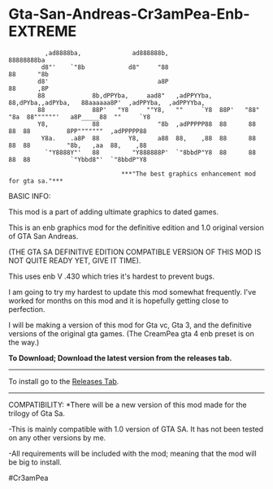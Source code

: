 # Gta-San-Andreas-Cr3amPea-Enb-EXTREME
 
              ,ad8888ba,              ad888888b,                                  88888888ba                            
             d8"'    `"8b            d8"     "88                                  88      "8b                           
            d8'                              a8P                                  88      ,8P                           
            88             8b,dPPYba,     aad8"   ,adPPYYba,  88,dPYba,,adPYba,   88aaaaaa8P'  ,adPPYba,  ,adPPYYba,    
            88             88P'   "Y8     ""Y8,   ""     `Y8  88P'   "88"    "8a  88""""""'   a8P_____88  ""     `Y8    
            Y8,            88                "8b  ,adPPPPP88  88      88      88  88          8PP"""""""  ,adPPPPP88    
             Y8a.    .a8P  88        Y8,     a88  88,    ,88  88      88      88  88          "8b,   ,aa  88,    ,88    
              `"Y8888Y"'   88         "Y888888P'  `"8bbdP"Y8  88      88      88  88           `"Ybbd8"'  `"8bbdP"Y8 

                                   ***"The best graphics enhancement mod for gta sa."***
                             
                         
 BASIC INFO:

  This mod is a part of adding ultimate graphics to dated games.
  
  This is an enb graphics mod for the definitive edition and 1.0 original version of GTA San Andreas.
  
  (THE GTA SA DEFINITIVE EDITION COMPATIBLE VERSION OF THIS MOD IS NOT QUITE READY YET, GIVE IT TIME).
  
  This uses enb V .430 which tries it's hardest to prevent bugs.
 
 I am going to try my hardest to update this mod somewhat frequently.
 I've worked for months on this mod and it is hopefully getting close to perfection.

  I will be making a version of this mod for Gta vc, Gta 3, and the definitive versions of the original gta games.
  (The CreamPea gta 4 enb preset is on the way.)
  
 **To Download; Download the latest version from the releases tab.**
 
  ----------------------------------------------------------------------------------------------------------------------------------------------------------------------
  To install go to the [Releases Tab](https://github.com/BeastCast/Gta-San-Andreas-Cr3amPea-Enb-EXTREME/releases).
 
 -----------------------------------------------------------------------------------------------------------------------------------------------------------------------
 
 COMPATIBILITY:
 *There will be a new version of this mod made for the trilogy of Gta Sa.
 
 -This is mainly compatible with 1.0 version of GTA SA. It has not been tested on any other versions by me.
 
 -All requirements will be included with the mod; meaning that the mod will be big to install.
 
 
 
 

 
#Cr3amPea 
